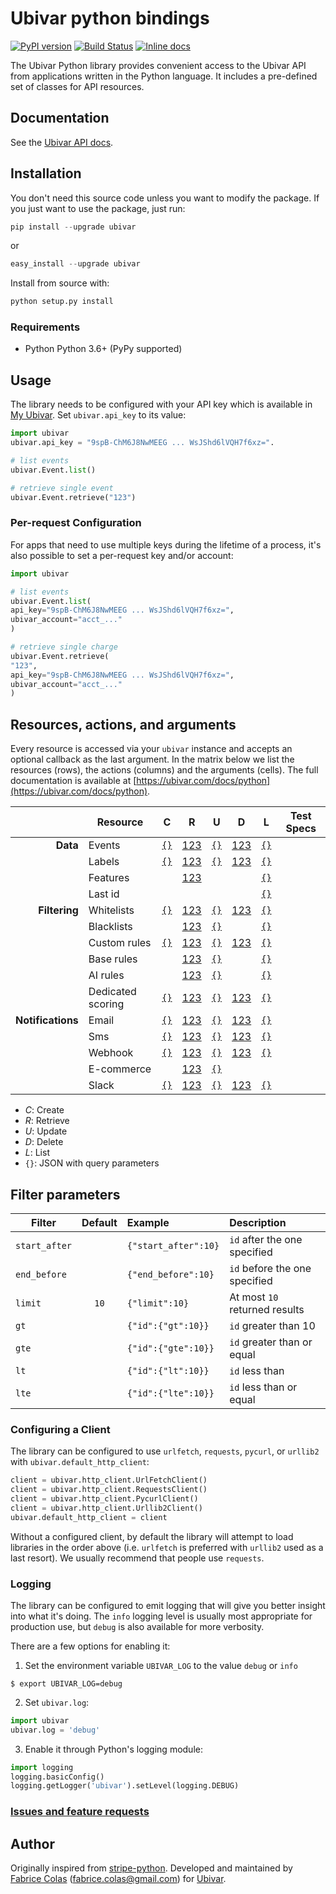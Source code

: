 # Ubivar python bindings 
[![PyPI version](https://badge.fury.io/py/ubivar.svg)](https://badge.fury.io/py/ubivar)
[![Build Status](https://travis-ci.org/ubivar/ubivar-python.png?branch=master)](https://travis-ci.org/ubivar/ubivar-python)
[![Inline docs](http://inch-ci.org/github/ubivar/ubivar-python.svg?branch=master)](http://inch-ci.org/github/ubivar/ubivar-python)
 
The Ubivar Python library provides convenient access to the Ubivar API from
applications written in the Python language. It includes a pre-defined set of
classes for API resources. 

## Documentation

See the [Ubivar API docs](https://www.ubivar.com/docs/python).


## Installation

You don't need this source code unless you want to modify the package. If you just
want to use the package, just run:

```python
pip install --upgrade ubivar 
```

or

```python
easy_install --upgrade ubivar 
```

Install from source with:

```python
python setup.py install
```

### Requirements

* Python Python 3.6+ (PyPy supported)

## Usage

The library needs to be configured with your API key which is available in [My
Ubivar](https://my.ubivar.com). Set `ubivar.api_key` to its value:

```python
import ubivar 
ubivar.api_key = "9spB-ChM6J8NwMEEG ... WsJShd6lVQH7f6xz=".

# list events 
ubivar.Event.list()

# retrieve single event 
ubivar.Event.retrieve("123")
```

### Per-request Configuration

For apps that need to use multiple keys during the lifetime of a process, it's
also possible to set a per-request key and/or account:

``` python
import ubivar 

# list events 
ubivar.Event.list(
api_key="9spB-ChM6J8NwMEEG ... WsJShd6lVQH7f6xz=",
ubivar_account="acct_..."
)

# retrieve single charge
ubivar.Event.retrieve(
"123",
api_key="9spB-ChM6J8NwMEEG ... WsJShd6lVQH7f6xz=",
ubivar_account="acct_..."
)
```

## Resources, actions, and arguments 
Every resource is accessed via your `ubivar` instance and accepts an optional
callback as the last argument. In the matrix below we list the resources
(rows), the actions (columns) and the arguments (cells). The full documentation
is available at [https://ubivar.com/docs/python](https://ubivar.com/docs/python). 

|               | Resource                | C | R | U | D | L     | Test Specs |
|--------------:| ----------------------- |:-:|:-:|:-:|:-:|:-----:|:-------:|
| **Data**      | Events                  | [`{}`](https://ubivar.com/docs/python#create_event)| [123](https://ubivar.com/docs/python#retrieve_event) | [`{}`](https://ubivar.com/docs/python#update_event) | [123](https://ubivar.com/docs/python#delete_event) | [`{}`](https://ubivar.com/docs/python#list_events) | | 
|               | Labels                  | [`{}`](https://ubivar.com/docs/python#create_label)| [123](https://ubivar.com/docs/python#retrieve_label) | [`{}`](https://ubivar.com/docs/python#update_label) | [123](https://ubivar.com/docs/python#delete_label) | [`{}`](https://ubivar.com/docs/python#list_labels) | | 
|               | Features                |   | [123](https://ubivar.com/docs/python#retrieve_feature) |  |  | [`{}`](https://ubivar.com/docs/python#list_features) | | 
|               | Last id                 |   |  |  |  | [`{}`](https://ubivar.com/docs/python#list_last_id) | | 
| **Filtering** | Whitelists              | [`{}`](https://ubivar.com/docs/python#create_whitelist)| [123](https://ubivar.com/docs/python#retrieve_whitelist) | [`{}`](https://ubivar.com/docs/python#update_whitelist) | [123](https://ubivar.com/docs/python#delete_whitelist) | [`{}`](https://ubivar.com/docs/python#list_whitelists) | | 
|               | Blacklists              |   | [123](https://ubivar.com/docs/python#retrieve_blacklist) | [`{}`](https://ubivar.com/docs/python#update_blacklist) |  | [`{}`](https://ubivar.com/docs/python#list_blacklists) | | 
|               | Custom rules            | [`{}`](https://ubivar.com/docs/python#create_custom_rule)| [123](https://ubivar.com/docs/python#retrieve_custom_rule) | [`{}`](https://ubivar.com/docs/python#update_custom_rule) | [123](https://ubivar.com/docs/python#delete_custom_rule) | [`{}`](https://ubivar.com/docs/python#list_custom_rules) | | 
|               | Base rules              |   | [123](https://ubivar.com/docs/python#retrieve_base_rule) | [`{}`](https://ubivar.com/docs/python#update_base_rule) |  | [`{}`](https://ubivar.com/docs/python#list_base_rules) | | 
|               | AI rules                |   | [123](https://ubivar.com/docs/python#retrieve_ai_rule) | [`{}`](https://ubivar.com/docs/python#update_ai_rule) |  | [`{}`](https://ubivar.com/docs/python#list_ai_rules) | | 
|               | Dedicated scoring       | [`{}`](https://ubivar.com/docs/python#create_dedicated_scorings)| [123](https://ubivar.com/docs/python#retrieve_dedicated_scorings) | [`{}`](https://ubivar.com/docs/python#update_dedicated_scorings) | [123](https://ubivar.com/docs/python#delete_dedicated_scorings) | [`{}`](https://ubivar.com/docs/python#list_dedicated_scorings) | | 
| **Notifications** | Email | [`{}`](https://ubivar.com/docs/python#create_email)| [123](https://ubivar.com/docs/python#retrieve_email) | [`{}`](https://ubivar.com/docs/python#update_email) | [123](https://ubivar.com/docs/python#delete_email) | [`{}`](https://ubivar.com/docs/python#list_emails) | | 
|                   | Sms   | [`{}`](https://ubivar.com/docs/python#create_sms)| [123](https://ubivar.com/docs/python#retrieve_sms) | [`{}`](https://ubivar.com/docs/python#update_sms) | [123](https://ubivar.com/docs/python#delete_sms) | [`{}`](https://ubivar.com/docs/python#list_sms) | | 
|                   | Webhook | [`{}`](https://ubivar.com/docs/python#create_webhook)| [123](https://ubivar.com/docs/python#retrieve_webhook) | [`{}`](https://ubivar.com/docs/python#update_webhook) | [123](https://ubivar.com/docs/python#delete_webhook) | [`{}`](https://ubivar.com/docs/python#list_webhooks) | | 
|                   | E-commerce |   | [123](https://ubivar.com/docs/python#retrieve_e-commerce) | [`{}`](https://ubivar.com/docs/python#update_e-commerce) |  |  | | 
|                   | Slack | [`{}`](https://ubivar.com/docs/python#create_slack)| [123](https://ubivar.com/docs/python#retrieve_slack) | [`{}`](https://ubivar.com/docs/python#update_slack) | [123](https://ubivar.com/docs/python#delete_slack) | [`{}`](https://ubivar.com/docs/python#list_slacks) | | 


+ *C*: Create
+ *R*: Retrieve
+ *U*: Update
+ *D*: Delete
+ *L*: List
+ `{}`: JSON with query parameters

## Filter parameters

| Filter        | Default | Example             | Description                   |
| ------------- |:-------:|:--------------------|:------------------------------|
| `start_after` |         | `{"start_after":10}`| `id` after the one specified  |
| `end_before`  |         | `{"end_before":10}` | `id` before the one specified |
| `limit`       | `10`    | `{"limit":10}`      | At most `10` returned results |
| `gt`          |         | `{"id":{"gt":10}}`  | `id` greater than 10          |
| `gte`         |         | `{"id":{"gte":10}}` | `id` greater than or equal    |
| `lt`          |         | `{"id":{"lt":10}}`  | `id` less than                |
| `lte`         |         | `{"id":{"lte":10}}` | `id` less than or equal       |


### Configuring a Client

The library can be configured to use `urlfetch`, `requests`, `pycurl`, or
`urllib2` with `ubivar.default_http_client`:

``` python
client = ubivar.http_client.UrlFetchClient()
client = ubivar.http_client.RequestsClient()
client = ubivar.http_client.PycurlClient()
client = ubivar.http_client.Urllib2Client()
ubivar.default_http_client = client
```

Without a configured client, by default the library will attempt to load
libraries in the order above (i.e. `urlfetch` is preferred with `urllib2` used
as a last resort). We usually recommend that people use `requests`.


### Logging

The library can be configured to emit logging that will give you better insight
into what it's doing. The `info` logging level is usually most appropriate for
production use, but `debug` is also available for more verbosity.

There are a few options for enabling it:

1. Set the environment variable `UBIVAR_LOG` to the value `debug` or `info`
```
$ export UBIVAR_LOG=debug
```

2. Set `ubivar.log`:
```py
import ubivar
ubivar.log = 'debug'
```

3. Enable it through Python's logging module:
```py
import logging
logging.basicConfig()
logging.getLogger('ubivar').setLevel(logging.DEBUG)
```

### [Issues and feature requests](https://github.com/ubivar/ubivar-python/issues)

## Author

Originally inspired from [stripe-python](https://github.com/stripe/stripe-python). Developed and maintained by [Fabrice Colas](https://fabricecolas.me) ([fabrice.colas@gmail.com](mailto:fabrice.colas@gmail.com)) for [Ubivar](https://ubivar.com). 

